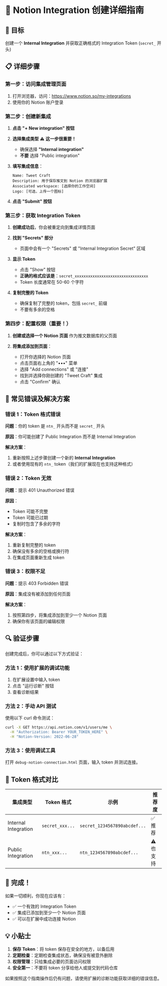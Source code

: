 # 📖 Notion Integration 创建详细指南

## 🎯 目标
创建一个 **Internal Integration** 并获取正确格式的 Integration Token (`secret_` 开头)

## 📋 详细步骤

### 第一步：访问集成管理页面

1. 打开浏览器，访问：https://www.notion.so/my-integrations
2. 使用你的 Notion 账户登录

### 第二步：创建新集成

1. **点击 "+ New integration" 按钮**
   
2. **选择集成类型** ⚠️ **这一步很重要！**
   - 确保选择 **"Internal integration"**
   - **不要** 选择 "Public integration"
   
3. **填写集成信息**：
   ```
   Name: Tweet Craft
   Description: 用于保存推文到 Notion 的浏览器扩展
   Associated workspace: [选择你的工作空间]
   Logo: [可选，上传一个图标]
   ```

4. **点击 "Submit" 按钮**

### 第三步：获取 Integration Token

1. **创建成功后**，你会被重定向到集成详情页面

2. **找到 "Secrets" 部分**
   - 页面中会有一个 "Secrets" 或 "Internal Integration Secret" 区域

3. **显示 Token**
   - 点击 "Show" 按钮
   - **正确的格式应该是**：`secret_xxxxxxxxxxxxxxxxxxxxxxxxxxxxxxxxx`
   - Token 长度通常在 50-60 个字符

4. **复制完整的 Token**
   - 确保复制了完整的 token，包括 `secret_` 前缀
   - 不要有多余的空格

### 第四步：配置权限（重要！）

1. **创建或选择一个 Notion 页面** 作为推文数据库的父页面

2. **将集成添加到页面**：
   - 打开你选择的 Notion 页面
   - 点击页面右上角的 "•••" 菜单
   - 选择 "Add connections" 或 "连接"
   - 找到并选择你刚创建的 "Tweet Craft" 集成
   - 点击 "Confirm" 确认

## 🚨 常见错误及解决方案

### 错误 1：Token 格式错误
**问题**：你的 token 是 `ntn_` 开头而不是 `secret_` 开头

**原因**：你可能创建了 Public Integration 而不是 Internal Integration

**解决方案**：
1. 重新按照上述步骤创建一个新的 **Internal Integration**
2. 或者使用现有的 `ntn_` token（我们的扩展现在也支持这种格式）

### 错误 2：Token 无效
**问题**：提示 401 Unauthorized 错误

**原因**：
- Token 可能不完整
- Token 可能已过期
- 复制时包含了多余的字符

**解决方案**：
1. 重新复制完整的 token
2. 确保没有多余的空格或换行符
3. 在集成页面重新生成 token

### 错误 3：权限不足
**问题**：提示 403 Forbidden 错误

**原因**：集成没有被添加到任何页面

**解决方案**：
1. 按照第四步，将集成添加到至少一个 Notion 页面
2. 确保你有该页面的编辑权限

## 🔍 验证步骤

创建完成后，你可以通过以下方式验证：

### 方法 1：使用扩展的调试功能
1. 在扩展设置中输入 token
2. 点击 "运行诊断" 按钮
3. 查看诊断结果

### 方法 2：手动 API 测试
使用以下 curl 命令测试：
```bash
curl -X GET https://api.notion.com/v1/users/me \
  -H "Authorization: Bearer YOUR_TOKEN_HERE" \
  -H "Notion-Version: 2022-06-28"
```

### 方法 3：使用调试工具
打开 `debug-notion-connection.html` 页面，输入 token 并测试连接。

## 📝 Token 格式对比

| 集成类型 | Token 格式 | 示例 | 推荐度 |
|---------|------------|------|--------|
| Internal Integration | `secret_xxx...` | `secret_1234567890abcdef...` | ✅ 推荐 |
| Public Integration | `ntn_xxx...` | `ntn_1234567890abcdef...` | ⚠️ 也支持 |

## 🎉 完成！

如果一切顺利，你现在应该有：
- ✅ 一个有效的 Integration Token
- ✅ 集成已添加到至少一个 Notion 页面
- ✅ 可以在扩展中成功连接 Notion

## 💡 小贴士

1. **保存 Token**：将 token 保存在安全的地方，以备后用
2. **定期检查**：定期检查集成状态，确保没有被意外删除
3. **权限管理**：只给集成必要的页面访问权限
4. **安全第一**：不要将 token 分享给他人或提交到代码仓库

如果按照这个指南操作后仍有问题，请使用扩展的诊断功能获取详细的错误信息。
